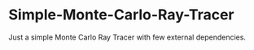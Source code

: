 # Simple-Monte-Carlo-Ray-Tracer
Just a simple Monte Carlo Ray Tracer with few external dependencies.
